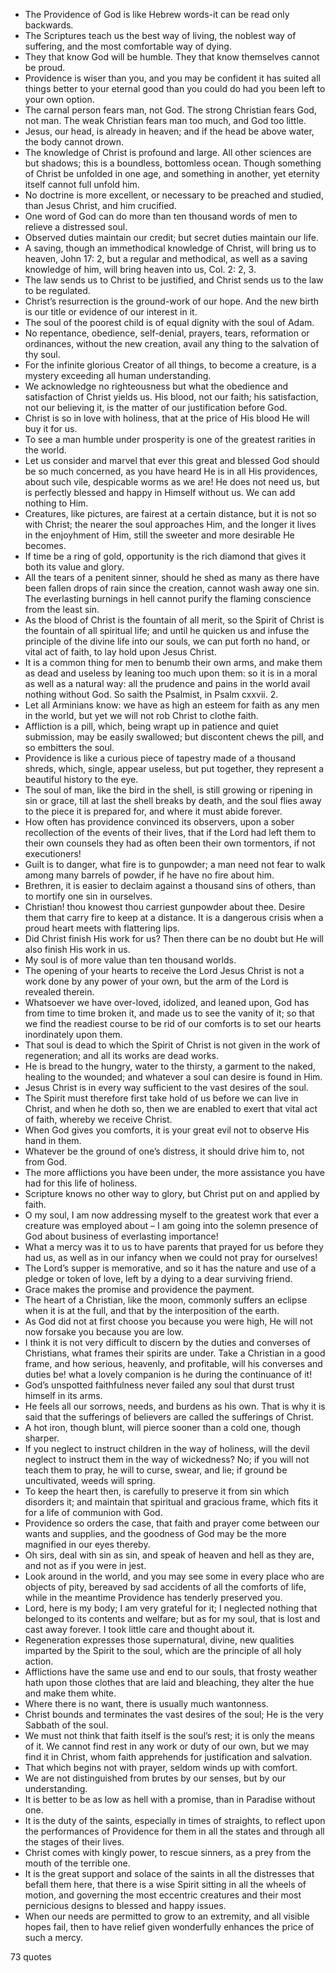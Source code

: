  - The Providence of God is like Hebrew words-it can be read only backwards.
 - The Scriptures teach us the best way of living, the noblest way of suffering, and the most comfortable way of dying.
 - They that know God will be humble. They that know themselves cannot be proud.
 - Providence is wiser than you, and you may be confident it has suited all things better to your eternal good than you could do had you been left to your own option.
 - The carnal person fears man, not God. The strong Christian fears God, not man. The weak Christian fears man too much, and God too little.
 - Jesus, our head, is already in heaven; and if the head be above water, the body cannot drown.
 - The knowledge of Christ is profound and large. All other sciences are but shadows; this is a boundless, bottomless ocean. Though something of Christ be unfolded in one age, and something in another, yet eternity itself cannot full unfold him.
 - No doctrine is more excellent, or necessary to be preached and studied, than Jesus Christ, and him crucified.
 - One word of God can do more than ten thousand words of men to relieve a distressed soul.
 - Observed duties maintain our credit; but secret duties maintain our life.
 - A saving, though an immethodical knowledge of Christ, will bring us to heaven, John 17: 2, but a regular and methodical, as well as a saving knowledge of him, will bring heaven into us, Col. 2: 2, 3.
 - The law sends us to Christ to be justified, and Christ sends us to the law to be regulated.
 - Christ’s resurrection is the ground-work of our hope. And the new birth is our title or evidence of our interest in it.
 - The soul of the poorest child is of equal dignity with the soul of Adam.
 - No repentance, obedience, self-denial, prayers, tears, reformation or ordinances, without the new creation, avail any thing to the salvation of thy soul.
 - For the infinite glorious Creator of all things, to become a creature, is a mystery exceeding all human understanding.
 - We acknowledge no righteousness but what the obedience and satisfaction of Christ yields us. His blood, not our faith; his satisfaction, not our believing it, is the matter of our justification before God.
 - Christ is so in love with holiness, that at the price of His blood He will buy it for us.
 - To see a man humble under prosperity is one of the greatest rarities in the world.
 - Let us consider and marvel that ever this great and blessed God should be so much concerned, as you have heard He is in all His providences, about such vile, despicable worms as we are! He does not need us, but is perfectly blessed and happy in Himself without us. We can add nothing to Him.
 - Creatures, like pictures, are fairest at a certain distance, but it is not so with Christ; the nearer the soul approaches Him, and the longer it lives in the enjoyhment of Him, still the sweeter and more desirable He becomes.
 - If time be a ring of gold, opportunity is the rich diamond that gives it both its value and glory.
 - All the tears of a penitent sinner, should he shed as many as there have been fallen drops of rain since the creation, cannot wash away one sin. The everlasting burnings in hell cannot purify the flaming conscience from the least sin.
 - As the blood of Christ is the fountain of all merit, so the Spirit of Christ is the fountain of all spiritual life; and until he quicken us and infuse the principle of the divine life into our souls, we can put forth no hand, or vital act of faith, to lay hold upon Jesus Christ.
 - It is a common thing for men to benumb their own arms, and make them as dead and useless by leaning too much upon them: so it is in a moral as well as a natural way: all the prudence and pains in the world avail nothing without God. So saith the Psalmist, in Psalm cxxvii. 2.
 - Let all Arminians know: we have as high an esteem for faith as any men in the world, but yet we will not rob Christ to clothe faith.
 - Affliction is a pill, which, being wrapt up in patience and quiet submission, may be easily swallowed; but discontent chews the pill, and so embitters the soul.
 - Providence is like a curious piece of tapestry made of a thousand shreds, which, single, appear useless, but put together, they represent a beautiful history to the eye.
 - The soul of man, like the bird in the shell, is still growing or ripening in sin or grace, till at last the shell breaks by death, and the soul flies away to the piece it is prepared for, and where it must abide forever.
 - How often has providence convinced its observers, upon a sober recollection of the events of their lives, that if the Lord had left them to their own counsels they had as often been their own tormentors, if not executioners!
 - Guilt is to danger, what fire is to gunpowder; a man need not fear to walk among many barrels of powder, if he have no fire about him.
 - Brethren, it is easier to declaim against a thousand sins of others, than to mortify one sin in ourselves.
 - Christian! thou knowest thou carriest gunpowder about thee. Desire them that carry fire to keep at a distance. It is a dangerous crisis when a proud heart meets with flattering lips.
 - Did Christ finish His work for us? Then there can be no doubt but He will also finish His work in us.
 - My soul is of more value than ten thousand worlds.
 - The opening of your hearts to receive the Lord Jesus Christ is not a work done by any power of your own, but the arm of the Lord is revealed therein.
 - Whatsoever we have over-loved, idolized, and leaned upon, God has from time to time broken it, and made us to see the vanity of it; so that we find the readiest course to be rid of our comforts is to set our hearts inordinately upon them.
 - That soul is dead to which the Spirit of Christ is not given in the work of regeneration; and all its works are dead works.
 - He is bread to the hungry, water to the thirsty, a garment to the naked, healing to the wounded; and whatever a soul can desire is found in Him.
 - Jesus Christ is in every way sufficient to the vast desires of the soul.
 - The Spirit must therefore first take hold of us before we can live in Christ, and when he doth so, then we are enabled to exert that vital act of faith, whereby we receive Christ.
 - When God gives you comforts, it is your great evil not to observe His hand in them.
 - Whatever be the ground of one’s distress, it should drive him to, not from God.
 - The more afflictions you have been under, the more assistance you have had for this life of holiness.
 - Scripture knows no other way to glory, but Christ put on and applied by faith.
 - O my soul, I am now addressing myself to the greatest work that ever a creature was employed about – I am going into the solemn presence of God about business of everlasting importance!
 - What a mercy was it to us to have parents that prayed for us before they had us, as well as in our infancy when we could not pray for ourselves!
 - The Lord’s supper is memorative, and so it has the nature and use of a pledge or token of love, left by a dying to a dear surviving friend.
 - Grace makes the promise and providence the payment.
 - The heart of a Christian, like the moon, commonly suffers an eclipse when it is at the full, and that by the interposition of the earth.
 - As God did not at first choose you because you were high, He will not now forsake you because you are low.
 - I think it is not very difficult to discern by the duties and converses of Christians, what frames their spirits are under. Take a Christian in a good frame, and how serious, heavenly, and profitable, will his converses and duties be! what a lovely companion is he during the continuance of it!
 - God’s unspotted faithfulness never failed any soul that durst trust himself in its arms.
 - He feels all our sorrows, needs, and burdens as his own. That is why it is said that the sufferings of believers are called the sufferings of Christ.
 - A hot iron, though blunt, will pierce sooner than a cold one, though sharper.
 - If you neglect to instruct children in the way of holiness, will the devil neglect to instruct them in the way of wickedness? No; if you will not teach them to pray, he will to curse, swear, and lie; if ground be uncultivated, weeds will spring.
 - To keep the heart then, is carefully to preserve it from sin which disorders it; and maintain that spiritual and gracious frame, which fits it for a life of communion with God.
 - Providence so orders the case, that faith and prayer come between our wants and supplies, and the goodness of God may be the more magnified in our eyes thereby.
 - Oh sirs, deal with sin as sin, and speak of heaven and hell as they are, and not as if you were in jest.
 - Look around in the world, and you may see some in every place who are objects of pity, bereaved by sad accidents of all the comforts of life, while in the meantime Providence has tenderly preserved you.
 - Lord, here is my body; I am very grateful for it; I neglected nothing that belonged to its contents and welfare; but as for my soul, that is lost and cast away forever. I took little care and thought about it.
 - Regeneration expresses those supernatural, divine, new qualities imparted by the Spirit to the soul, which are the principle of all holy action.
 - Afflictions have the same use and end to our souls, that frosty weather hath upon those clothes that are laid and bleaching, they alter the hue and make them white.
 - Where there is no want, there is usually much wantonness.
 - Christ bounds and terminates the vast desires of the soul; He is the very Sabbath of the soul.
 - We must not think that faith itself is the soul’s rest; it is only the means of it. We cannot find rest in any work or duty of our own, but we may find it in Christ, whom faith apprehends for justification and salvation.
 - That which begins not with prayer, seldom winds up with comfort.
 - We are not distinguished from brutes by our senses, but by our understanding.
 - It is better to be as low as hell with a promise, than in Paradise without one.
 - It is the duty of the saints, especially in times of straights, to reflect upon the performances of Providence for them in all the states and through all the stages of their lives.
 - Christ comes with kingly power, to rescue sinners, as a prey from the mouth of the terrible one.
 - It is the great support and solace of the saints in all the distresses that befall them here, that there is a wise Spirit sitting in all the wheels of motion, and governing the most eccentric creatures and their most pernicious designs to blessed and happy issues.
 - When our needs are permitted to grow to an extremity, and all visible hopes fail, then to have relief given wonderfully enhances the price of such a mercy.

73 quotes